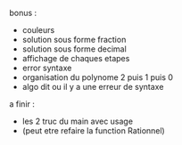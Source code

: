bonus :

 - couleurs
 - solution sous forme fraction
 - solution sous forme decimal
 - affichage de chaques etapes
 - error syntaxe
 - organisation du polynome 2 puis 1 puis 0
 - algo dit ou il y a une erreur de syntaxe

a finir :

 - les 2 truc du main avec usage
 - (peut etre refaire la function Rationnel)
